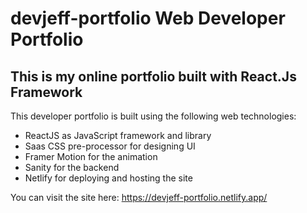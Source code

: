 # devjeff-portfolio Web Developer Portfolio
## This is my online portfolio built with React.Js Framework

This developer portfolio is built using the following web technologies:

* ReactJS as JavaScript framework and library
* Saas CSS pre-processor for designing UI
* Framer Motion for the animation
* Sanity for the backend
* Netlify for deploying and hosting the site

You can visit the site here:  https://devjeff-portfolio.netlify.app/
